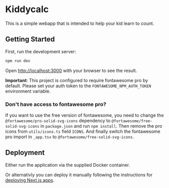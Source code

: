 # Kiddycalc

This is a simple webapp that is intended to help your kid learn to count. 

## Getting Started


First, run the development server:

```bash
npm run dev
```

Open [http://localhost:3000](http://localhost:3000) with your browser to see the result.


**Important**: This project is configured to require fontawesome pro by default.
Please set your auth token to the `FONTAWESOME_NPM_AUTH_TOKEN` environment variable.

### Don't have access to fontawesome pro?

If you want to use the free version of fontawesome, you need to change the `@fortawesome/pro-solid-svg-icons` dependency to `@fortawesome/free-solid-svg-icons` in `package.json` and run `npm install`. 
Then remove the pro icons from `utils/icons.ts` field `ICONS`. 
And finally switch the fontawesome pro import in `_app.tsx` to `@fortawesome/free-solid-svg-icons`.


## Deployment

Either run the application via the supplied Docker container. 

Or alternativly you can deploy it manually following the instructions for [deploying Next.js apps](https://nextjs.org/docs/deployment).

